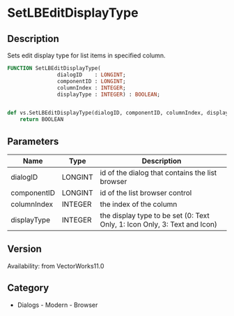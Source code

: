 # SetLBEditDisplayType

## Description
Sets edit display type for list items in specified column.

```pascal
FUNCTION SetLBEditDisplayType(
				dialogID    : LONGINT;
				componentID : LONGINT;
				columnIndex : INTEGER;
				displayType : INTEGER) : BOOLEAN;
```

```python

def vs.SetLBEditDisplayType(dialogID, componentID, columnIndex, displayType):
    return BOOLEAN
```

## Parameters
|Name|Type|Description|
|---|---|---|
|dialogID|LONGINT|id of the dialog that contains the list browser|
|componentID|LONGINT|id of the list browser control|
|columnIndex|INTEGER|the index of the column|
|displayType|INTEGER|the display type to be set (0: Text Only, 1: Icon Only, 3: Text and Icon)|

## Version
Availability: from VectorWorks11.0
## Category
* Dialogs - Modern - Browser

